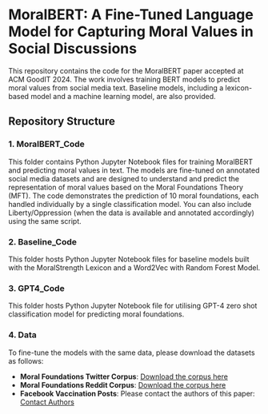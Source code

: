 # MoralBERT: A Fine-Tuned Language Model for Capturing Moral Values in Social Discussions

This repository contains the code for the MoralBERT paper accepted at ACM GoodIT 2024. The work involves training BERT models to predict moral values from social media text. 
Baseline models, including a lexicon-based model and a machine learning model, are also provided.

## Repository Structure

### 1. MoralBERT_Code
This folder contains Python Jupyter Notebook files for training MoralBERT and predicting moral values in text. 
The models are fine-tuned on annotated social media datasets and are designed to understand and predict the representation of moral values based on the Moral Foundations Theory (MFT).
The code demonstrates the prediction of 10 moral foundations, each handled individually by a single classification model. You can also include Liberty/Oppression (when the data is available and annotated accordingly) using the same script.

### 2. Baseline_Code
This folder hosts Python Jupyter Notebook files for baseline models built with the MoralStrength Lexicon and a Word2Vec with Random Forest Model.

### 3. GPT4_Code
This folder hosts Python Jupyter Notebook file for utilising GPT-4 zero shot classification model for predicting moral foundations.


### 4. Data
To fine-tune the models with the same data, please download the datasets as follows:

- **Moral Foundations Twitter Corpus**: [Download the corpus here](https://osf.io/k5n7y/)
- **Moral Foundations Reddit Corpus**: [Download the corpus here](https://huggingface.co/datasets/USC-MOLA-Lab/MFRC)
- **Facebook Vaccination Posts**: Please contact the authors of this paper: [Contact Authors](https://dl.acm.org/doi/10.1145/3543507.3583865)
